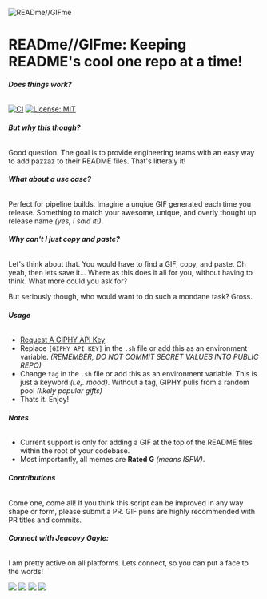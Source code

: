 ![READme//GIFme](https://media.giphy.com/media/T7W6nGRcSxwyI/giphy.gif)
# READme//GIFme: **Keeping README's cool one repo at a time!**
###### **Does things work?**
[![CI](https://github.com/jeacovy/readme-gifme/actions/workflows/config.yml/badge.svg)](https://github.com/jeacovy/readme-gifme/actions/workflows/config.yml)
[![License: MIT](https://img.shields.io/badge/License-MIT-yellow.svg)](https://opensource.org/licenses/MIT)

###### **But why this though?**
Good question. The goal is to provide engineering teams with an easy way to add pazzaz to their README files. That's litteraly it!

###### **What about a use case?**
Perfect for pipeline builds. Imagine a unqiue GIF generated each time you release. Something to match your awesome, unique, and overly thought up release name *(yes, I said it!)*.

###### **Why can't I just copy and paste?**
Let's think about that. You would have to find a GIF, copy, and paste. Oh yeah, then lets save it... Where as this does it all for you, without having to think. What more could you ask for? 

But seriously though, who would want to do such a mondane task? Gross.

###### **Usage**
- [Request A GIPHY API Key](https://support.giphy.com/hc/en-us/articles/360020283431-Request-A-GIPHY-API-Key)
- Replace ```[GIPHY_API_KEY]``` in the ```.sh``` file or add this as an environment variable. *(REMEMBER, DO NOT COMMIT SECRET VALUES INTO PUBLIC REPO)*
- Change ```tag``` in the ```.sh``` file or add this as an environment variable. This is just a keyword *(i.e,. mood)*. Without a tag, GIPHY pulls from a random pool *(likely popular gifts)*
- Thats it. Enjoy!

###### **Notes**
- Current support is only for adding a GIF at the top of the README files within the root of your codebase.
- Most importantly, all memes are **Rated G** *(means ISFW)*.

###### **Contributions**
Come one, come all! If you think this script can be improved in any way shape or form, please submit a PR. GIF puns are highly recommended with PR titles and commits.

###### **Connect with Jeacovy Gayle:**
I am pretty active on all platforms. Lets connect, so you can put a face to the words!

[![](https://img.shields.io/badge/GitHub-0077B5?style=for-the-badge&logo=github&logoColor=white)](https://github.com/jeacovy)
[![](https://img.shields.io/badge/LinkedIn-0077B5?style=for-the-badge&logo=linkedin&logoColor=white)](https://www.linkedin.com/in/jeacovygayle)
[![](https://img.shields.io/badge/Twitter-0077B5?style=for-the-badge&logo=twitter&logoColor=white)](https://twitter.com/jeacovy)
[![](https://img.shields.io/badge/Instagram-0077B5?style=for-the-badge&logo=instagram&logoColor=white)](https://instagram.com/jeacovy)
